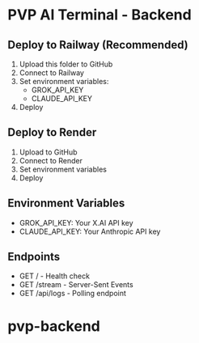 # PVP AI Terminal - Backend

## Deploy to Railway (Recommended)
1. Upload this folder to GitHub
2. Connect to Railway
3. Set environment variables:
   - GROK_API_KEY
   - CLAUDE_API_KEY
4. Deploy

## Deploy to Render
1. Upload to GitHub
2. Connect to Render
3. Set environment variables
4. Deploy

## Environment Variables
- GROK_API_KEY: Your X.AI API key
- CLAUDE_API_KEY: Your Anthropic API key

## Endpoints
- GET / - Health check
- GET /stream - Server-Sent Events
- GET /api/logs - Polling endpoint
# pvp-backend
